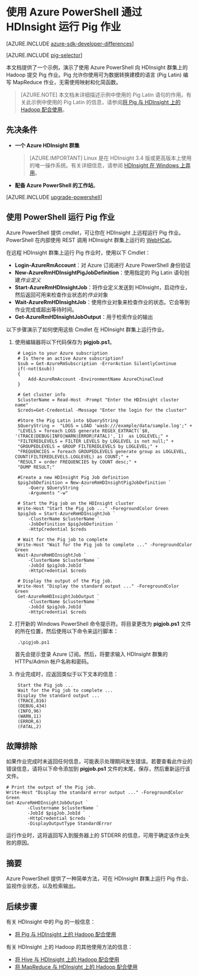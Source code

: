 <properties
    pageTitle="在 HDInsight 中将 Hadoop Pig 与 PowerShell 配合使用 | Azure"
    description="了解如何使用 Azure PowerShell 将 Pig 作业提交到 HDInsight 上的 Hadoop 群集。"
    services="hdinsight"
    documentationcenter=""
    author="Blackmist"
    manager="jhubbard"
    editor="cgronlun"
    tags="azure-portal" />
<tags
    ms.assetid="737089c1-b494-4387-9def-7b4dac3be532"
    ms.service="hdinsight"
    ms.devlang="na"
    ms.topic="article"
    ms.tgt_pltfrm="na"
    ms.workload="big-data"
    ms.date="01/19/2017"
    wacn.date="03/31/2017"
    ms.author="larryfr"
    ms.custom="H1Hack27Feb2017" />  


# 使用 Azure PowerShell 通过 HDInsight 运行 Pig 作业

[AZURE.INCLUDE [azure-sdk-developer-differences](../../includes/azure-sdk-developer-differences.md)]

[AZURE.INCLUDE [pig-selector](../../includes/hdinsight-selector-use-pig.md)]

本文档提供了一个示例，演示了使用 Azure PowerShell 向 HDInsight 群集上的 Hadoop 提交 Pig 作业。Pig 允许你使用可为数据转换建模的语言 (Pig Latin) 编写 MapReduce 作业，无需使用映射和化简函数。

> [AZURE.NOTE]
本文档未详细描述示例中使用的 Pig Latin 语句的作用。有关此示例中使用的 Pig Latin 的信息，请参阅[将 Pig 与 HDInsight 上的 Hadoop 配合使用](/documentation/articles/hdinsight-use-pig/)。

## <a id="prereq"></a>先决条件

* **一个 Azure HDInsight 群集**

    > [AZURE.IMPORTANT]
    Linux 是在 HDInsight 3.4 版或更高版本上使用的唯一操作系统。有关详细信息，请参阅 [HDInsight 在 Windows 上弃用](/documentation/articles/hdinsight-component-versioning/#hdi-version-32-and-33-nearing-deprecation-date)。

* **配备 Azure PowerShell 的工作站**。

[AZURE.INCLUDE [upgrade-powershell](../../includes/hdinsight-use-latest-powershell.md)]

## <a id="powershell"></a>使用 PowerShell 运行 Pig 作业

Azure PowerShell 提供 *cmdlet*，可让你在 HDInsight 上远程运行 Pig 作业。PowerShell 在内部使用 REST 调用 HDInsight 群集上运行的 [WebHCat](https://cwiki.apache.org/confluence/display/Hive/WebHCat)。

在远程 HDInsight 群集上运行 Pig 作业时，使用以下 Cmdlet：

* **Login-AzureRmAccount**：对 Azure 订阅进行 Azure PowerShell 身份验证
* **New-AzureRmHDInsightPigJobDefinition**：使用指定的 Pig Latin 语句创建*作业定义*
* **Start-AzureRmHDInsightJob**：将作业定义发送到 HDInsight，启动作业，然后返回可用来检查作业状态的*作业*对象
* **Wait-AzureRmHDInsightJob**：使用作业对象来检查作业的状态。它会等到作业完成或超出等待时间。
* **Get-AzureRmHDInsightJobOutput**：用于检索作业的输出

以下步骤演示了如何使用这些 Cmdlet 在 HDInsight 群集上运行作业。

1. 使用编辑器将以下代码保存为 **pigjob.ps1**。
   
        # Login to your Azure subscription
        # Is there an active Azure subscription?
        $sub = Get-AzureRmSubscription -ErrorAction SilentlyContinue
        if(-not($sub))
        {
            Add-AzureRmAccount -EnvironmentName AzureChinaCloud
        }

        # Get cluster info
        $clusterName = Read-Host -Prompt "Enter the HDInsight cluster name"
        $creds=Get-Credential -Message "Enter the login for the cluster"

        #Store the Pig Latin into $QueryString
        $QueryString =  "LOGS = LOAD 'wasb:///example/data/sample.log';" +
        "LEVELS = foreach LOGS generate REGEX_EXTRACT(`$0, '(TRACE|DEBUG|INFO|WARN|ERROR|FATAL)', 1)  as LOGLEVEL;" +
        "FILTEREDLEVELS = FILTER LEVELS by LOGLEVEL is not null;" +
        "GROUPEDLEVELS = GROUP FILTEREDLEVELS by LOGLEVEL;" +
        "FREQUENCIES = foreach GROUPEDLEVELS generate group as LOGLEVEL, COUNT(FILTEREDLEVELS.LOGLEVEL) as COUNT;" +
        "RESULT = order FREQUENCIES by COUNT desc;" +
        "DUMP RESULT;"

        #Create a new HDInsight Pig Job definition
        $pigJobDefinition = New-AzureRmHDInsightPigJobDefinition `
            -Query $QueryString `
            -Arguments "-w"

        # Start the Pig job on the HDInsight cluster
        Write-Host "Start the Pig job ..." -ForegroundColor Green
        $pigJob = Start-AzureRmHDInsightJob `
            -ClusterName $clusterName `
            -JobDefinition $pigJobDefinition `
            -HttpCredential $creds

        # Wait for the Pig job to complete
        Write-Host "Wait for the Pig job to complete ..." -ForegroundColor Green
        Wait-AzureRmHDInsightJob `
            -ClusterName $clusterName `
            -JobId $pigJob.JobId `
            -HttpCredential $creds

        # Display the output of the Pig job.
        Write-Host "Display the standard output ..." -ForegroundColor Green
        Get-AzureRmHDInsightJobOutput `
            -ClusterName $clusterName `
            -JobId $pigJob.JobId `
            -HttpCredential $creds

1. 打开新的 Windows PowerShell 命令提示符。将目录更改为 **pigjob.ps1** 文件的所在位置，然后使用以下命令来运行脚本：
   
        .\pigjob.ps1
   
    首先会提示登录 Azure 订阅。然后，将要求输入 HDInsight 群集的 HTTPs/Admin 帐户名称和密码。

2. 作业完成时，应返回类似于以下文本的信息：
   
        Start the Pig job ...
        Wait for the Pig job to complete ...
        Display the standard output ...
        (TRACE,816)
        (DEBUG,434)
        (INFO,96)
        (WARN,11)
        (ERROR,6)
        (FATAL,2)

## <a id="troubleshooting"></a>故障排除

如果作业完成时未返回任何信息，可能表示处理期间发生错误。若要查看此作业的错误信息，请将以下命令添加到 **pigjob.ps1** 文件的末尾，保存，然后重新运行该文件。

    # Print the output of the Pig job.
    Write-Host "Display the standard error output ..." -ForegroundColor Green
    Get-AzureRmHDInsightJobOutput `
            -Clustername $clusterName `
            -JobId $pigJob.JobId `
            -HttpCredential $creds `
            -DisplayOutputType StandardError

运行作业时，这将返回写入到服务器上的 STDERR 的信息，可用于确定该作业失败的原因。

## <a id="summary"></a>摘要
Azure PowerShell 提供了一种简单方法，可在 HDInsight 群集上运行 Pig 作业、监视作业状态，以及检索输出。

## <a id="nextsteps"></a>后续步骤
有关 HDInsight 中的 Pig 的一般信息：

* [将 Pig 与 HDInsight 上的 Hadoop 配合使用](/documentation/articles/hdinsight-use-pig/)

有关 HDInsight 上的 Hadoop 的其他使用方法的信息：

* [将 Hive 与 HDInsight 上的 Hadoop 配合使用](/documentation/articles/hdinsight-use-hive/)
* [将 MapReduce 与 HDInsight 上的 Hadoop 配合使用](/documentation/articles/hdinsight-use-mapreduce/)

<!---HONumber=Mooncake_0327_2017-->
<!--Update_Description: wording update-->